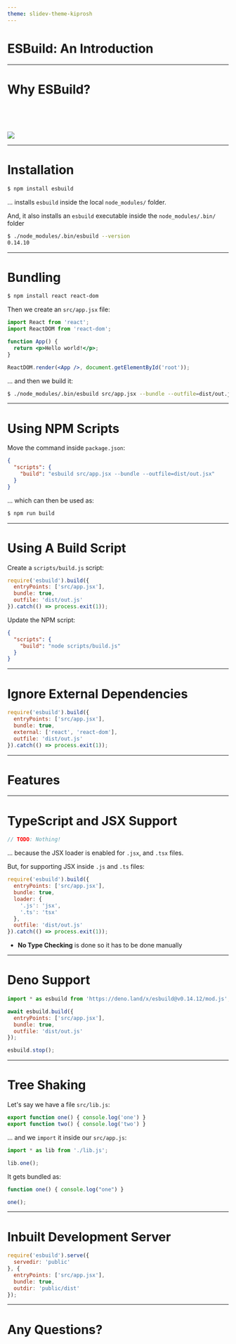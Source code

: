 ```yaml
---
theme: slidev-theme-kiprosh
---
```


# ESBuild: An Introduction

---

# Why ESBuild?

<v-click>

![](/images/speed.svg)

</v-click>

<style>

img {
  margin-top: 12%;
}

</style>

---

# Installation

<v-clicks>

```bash
$ npm install esbuild
```

... installs `esbuild` inside the local `node_modules/` folder.

And, it also installs an `esbuild` executable inside the `node_modules/.bin/` folder

```bash
$ ./node_modules/.bin/esbuild --version
0.14.10
```

</v-clicks>

---

# Bundling

<v-click>

```bash
$ npm install react react-dom
```

</v-click>

<v-click>

Then we create an `src/app.jsx` file:

```jsx
import React from 'react';
import ReactDOM from 'react-dom';

function App() {
  return <p>Hello world!</p>;
}

ReactDOM.render(<App />, document.getElementById('root'));
```

</v-click>

<v-click>

... and then we build it:

```bash
$ ./node_modules/.bin/esbuild src/app.jsx --bundle --outfile=dist/out.js
```

</v-click>

---

# Using NPM Scripts

<v-click>

Move the command inside `package.json`:

```json
{
  "scripts": {
    "build": "esbuild src/app.jsx --bundle --outfile=dist/out.jsx"
  }
}
```

</v-click>

<v-click>

... which can then be used as:

```bash
$ npm run build
```

</v-click>

---

# Using A Build Script

<v-click>

Create a `scripts/build.js` script:

```js {1,5|2|3|4|all}
require('esbuild').build({
  entryPoints: ['src/app.jsx'],
  bundle: true,
  outfile: 'dist/out.js'
}).catch(() => process.exit(1));
```

</v-click>

<v-click>

Update the NPM script:

```json
{
  "scripts": {
    "build": "node scripts/build.js"
  }
}
```

</v-click>

---

# Ignore External Dependencies

<v-click>

```js {4}
require('esbuild').build({
  entryPoints: ['src/app.jsx'],
  bundle: true,
  external: ['react', 'react-dom'],
  outfile: 'dist/out.js'
}).catch(() => process.exit(1));
```

</v-click>

---

# Features

<style>

.slidev-layout h1 {
  font-size: 4.75rem;
  margin-top: 25%;
  text-align: center;
}

</style>

---

# TypeScript and JSX Support

<v-click>

```js
// TODO: Nothing!
```

... because the JSX loader is enabled for `.jsx`, and `.tsx` files.

</v-click>

<v-click>

But, for supporting JSX inside `.js` and `.ts` files:

```js {4-7}
require('esbuild').build({
  entryPoints: ['src/app.jsx'],
  bundle: true,
  loader: {
    '.js': 'jsx',
    '.ts': 'tsx'
  },
  outfile: 'dist/out.js'
}).catch(() => process.exit(1));
```

</v-click>

<v-clicks>

- **No Type Checking** is done so it has to be done manually

</v-clicks>

---

# Deno Support

<v-click>

```js {1|3-7|9|all}
import * as esbuild from 'https://deno.land/x/esbuild@v0.14.12/mod.js';

await esbuild.build({
  entryPoints: ['src/app.jsx'],
  bundle: true,
  outfile: 'dist/out.js'
});

esbuild.stop();
```

</v-click>

---

# Tree Shaking

<v-click>

Let's say we have a file `src/lib.js`:

```js
export function one() { console.log('one') }
export function two() { console.log('two') }
```

</v-click>

<v-click>

... and we `import` it inside our `src/app.js`:

```js
import * as lib from './lib.js';

lib.one();
```

</v-click>

<v-click>

It gets bundled as:

```js
function one() { console.log("one") }

one();
```

</v-click>

---

# Inbuilt Development Server

<v-click>

```js {1,7|1-3|3-7|all}
require('esbuild').serve({
  servedir: 'public'
}, {
  entryPoints: ['src/app.jsx'],
  bundle: true,
  outdir: 'public/dist'
});
```

</v-click>

---

# Any Questions?

<style>

.slidev-layout h1 {
  font-size: 4.75rem;
  margin-top: 25%;
  text-align: center;
}

</style>
